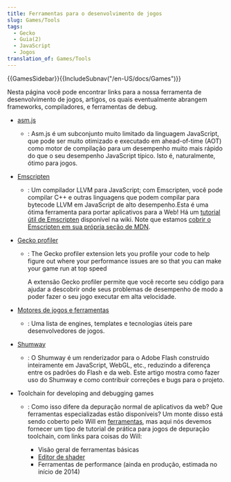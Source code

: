 ```yaml
---
title: Ferramentas para o desenvolvimento de jogos
slug: Games/Tools
tags:
  - Gecko
  - Guia(2)
  - JavaScript
  - Jogos
translation_of: Games/Tools
---
```

{{GamesSidebar}}{{IncludeSubnav("/en-US/docs/Games")}}

Nesta página você pode encontrar links para a nossa ferramenta de desenvolvimento de jogos, artigos, os quais eventualmente abrangem frameworks, compiladores, e ferramentas de debug.

- [asm.js](/pt-BR/docs/Games/Tools/asm.js)
  - : Asm.js é um subconjunto muito limitado da linguagem JavaScript, que pode ser muito otimizado e executado em ahead-of-time (AOT) como motor de compilação para um desempenho muito mais rápido do que o seu desempenho JavaScript típico. Isto é, naturalmente, ótimo para jogos.
- [Emscripten](https://github.com/kripken/emscripten/wiki)
  - : Um compilador LLVM para JavaScript; com Emscripten, você pode compilar C++ e outras linguagens que podem compilar para bytecode LLVM em JavaScript de alto desempenho.Esta é uma ótima ferramenta para portar aplicativos para a Web! Há um [tutorial útil de Emscripten](https://github.com/kripken/emscripten/wiki/Tutorial) disponível na wiki. Note que estamos [cobrir o Emscripten em sua própria seção de MDN](/pt-BR/docs/Emscripten).
- [Gecko profiler](https://addons.mozilla.org/en-us/firefox/addon/gecko-profiler/)

  - : The Gecko profiler extension lets you profile your code to help figure out where your performance issues are so that you can make your game run at top speed

    A extensão Gecko profiler permite que você recorte seu código para ajudar a descobrir onde seus problemas de desempenho de modo a poder fazer o seu jogo executar em alta velocidade.

- [Motores de jogos e ferramentas](/pt-BR/docs/Games/Tools/Engines_and_tools)
  - : Uma lista de engines, templates e tecnologias úteis pare desenvolvedores de jogos.
- [Shumway](/pt-BR/docs/Mozilla/Projects/Shumway)
  - : O Shumway é um renderizador para o Adobe Flash construído inteiramente em JavaScript, WebGL, etc., reduzindo a diferença entre os padrões do Flash e da web. Este artigo mostra como fazer uso do Shumway e como contribuir correções e bugs para o projeto.
- Toolchain for developing and debugging games

  - : Como isso difere da depuração normal de aplicativos da web? Que ferramentas especializadas estão disponíveis? Um monte disso está sendo coberto pelo Will em [ferramentas](/pt-BR/docs/Tools), mas aqui nós devemos fornecer um tipo de tutorial de prática para jogos de depuração toolchain, com links para coisas do Will:

    - Visão geral de ferramentas básicas
    - [Editor de shader](/pt-BR/docs/Tools/Shader_Editor)
    - Ferramentas de performance (ainda en produção, estimada no início de 2014)
